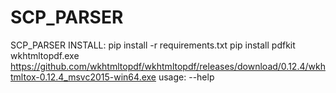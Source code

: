 # SCP_PARSER
SCP_PARSER
INSTALL:
pip install -r requirements.txt 
pip install pdfkit
wkhtmltopdf.exe https://github.com/wkhtmltopdf/wkhtmltopdf/releases/download/0.12.4/wkhtmltox-0.12.4_msvc2015-win64.exe
usage:
--help

